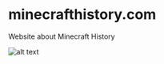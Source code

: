 # minecrafthistory.com

Website about Minecraft History

![alt text](images/rd-132328 "Minecraft Mob")